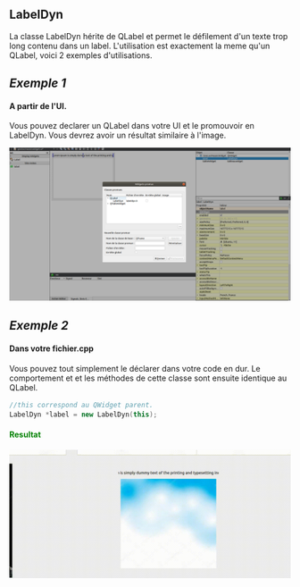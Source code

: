 ## LabelDyn
La classe LabelDyn hérite de QLabel et permet le défilement d'un texte trop long contenu dans un label.
L'utilisation est exactement la meme qu'un QLabel, voici 2 exemples d'utilisations.

## ***Exemple 1***
#### A partir de l'UI.
Vous pouvez declarer un QLabel dans votre UI et le promouvoir en LabelDyn.
Vous devrez avoir un résultat similaire à l'image.

![LDUI](ressources/LBUI.png)

## ***Exemple 2***
#### Dans votre fichier.cpp
Vous pouvez tout simplement le déclarer dans votre code en dur. 
Le comportement et et les méthodes de cette classe sont ensuite identique au QLabel.
```cpp
//this correspond au QWidget parent.
LabelDyn *label = new LabelDyn(this);
```
#### <span style="color: green">**Resultat**

![LDD](ressources/LDDOC.gif)
